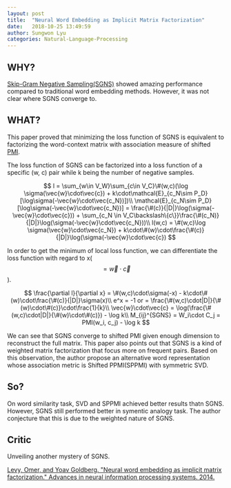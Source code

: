 ```yaml
---
layout: post
title:  "Neural Word Embedding as Implicit Matrix Factorization"
date:   2018-10-25 13:49:59
author: Sungwon Lyu
categories: Natural-Language-Processing
---
```


## WHY? 
[Skip-Gram Negative Sampling(SGNS)](https://lyusungwon.github.io/natural-language-processing/2018/01/05/skipgram2.html) showed amazing performance compared to traditional word embedding methods. However, it was not clear where SGNS converge to. 

## WHAT?
This paper proved that minimizing the loss function of SGNS is equivalent to factorizing the word-context matrix with association measure of shifted [PMI](https://lyusungwon.github.io/natural-language-processing/2018/10/01/ids.html). 

The loss function of SGNS can be factorized into a loss function of a specific (w, c) pair while k being the number of negative samples. 

$$
l = \sum_{w\in V_W}\sum_{c\in V_C}\#(w,c)(\log \sigma(\vec{w}\cdot\vec{c}) + k\cdot\mathcal{E}_{c_N\sim P_D}[\log\sigma(-\vec{w}\cdot\vec{c_N})])\\
\mathcal{E}_{c_N\sim P_D}[\log\sigma(-\vec{w}\cdot\vec{c_N})] = \frac{\#(c)}{|D|}\log(\sigma(-\vec{w}\cdot\vec{c})) + \sum_{c_N \in V_C\backslash\{c\}}\frac{\#(c_N)}{|D|}\log(\sigma(-\vec{w}\cdot\vec{c_N}))\\
l(w,c) = \#(w,c)\log \sigma(\vec{w}\cdot\vec{c_N}) + k\cdot\#(w)\cdot\frac{\#(c)}{|D|}\log(\sigma(-\vec{w}\cdot\vec{c})
$$

In order to get the minimum of local loss function, we can differentiate the loss function with regard to x($$=\vec{w}\cdot\vec{c}$$).

$$
\frac{\partial l}{\partial x} = \#(w,c)\cdot\sigma(-x) - k\cdot\#(w)\cdot\frac{\#(c)}{|D|}\sigma(x)\\
e^x = -1 or = \frac{\#(w,c)\cdot|D|}{\#(w)\cdot\#(c)}\cdot\frac{1}{k}\\
\vec{w}\cdot\vec{c} = \log(\frac{\#(w,c)\cdot|D|}{\#(w)\cdot\#(c)}) - \log k\\
M_{ij}^{SGNS} = W_i\cdot C_j = PMI(w_i, c_j) - \log k
$$

We can see that SGNS converge to shifted PMI given enough dimension to reconstruct the full matrix. This paper also points out that SGNS is a kind of weighted matrix factorization that focus more on frequent pairs. Based on this observation, the author propose an alternative word representation whose association metric is Shifted PPMI(SPPMI) with symmetric SVD. 

## So?
On word similarity task, SVD and SPPMI achieved better results thatn SGNS. However, SGNS still performed better in symentic analogy task. The author conjecture that this is due to the weighted nature of SGNS.

## Critic
Unveiling another mystery of SGNS.

[Levy, Omer, and Yoav Goldberg. "Neural word embedding as implicit matrix factorization." Advances in neural information processing systems. 2014.](http://papers.nips.cc/paper/5477-neural-word-embedding-as-implicit-matrix-factorization)